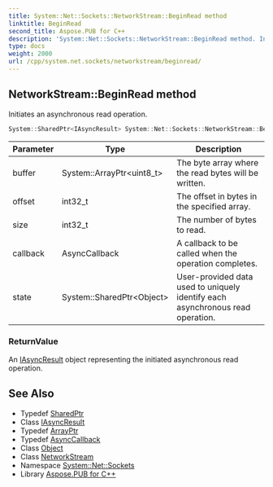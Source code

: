 ```yaml
---
title: System::Net::Sockets::NetworkStream::BeginRead method
linktitle: BeginRead
second_title: Aspose.PUB for C++
description: 'System::Net::Sockets::NetworkStream::BeginRead method. Initiates an asynchronous read operation in C++.'
type: docs
weight: 2000
url: /cpp/system.net.sockets/networkstream/beginread/
---
```

## NetworkStream::BeginRead method


Initiates an asynchronous read operation.

```cpp
System::SharedPtr<IAsyncResult> System::Net::Sockets::NetworkStream::BeginRead(System::ArrayPtr<uint8_t> buffer, int32_t offset, int32_t size, AsyncCallback callback, System::SharedPtr<Object> state) override
```


| Parameter | Type | Description |
| --- | --- | --- |
| buffer | System::ArrayPtr\<uint8_t\> | The byte array where the read bytes will be written. |
| offset | int32_t | The offset in bytes in the specified array. |
| size | int32_t | The number of bytes to read. |
| callback | AsyncCallback | A callback to be called when the operation completes. |
| state | System::SharedPtr\<Object\> | User-provided data used to uniquely identify each asynchronous read operation. |

### ReturnValue

An [IAsyncResult](../../../system/iasyncresult/) object representing the initiated asynchronous read operation.

## See Also

* Typedef [SharedPtr](../../../system/sharedptr/)
* Class [IAsyncResult](../../../system/iasyncresult/)
* Typedef [ArrayPtr](../../../system/arrayptr/)
* Typedef [AsyncCallback](../../../system/asynccallback/)
* Class [Object](../../../system/object/)
* Class [NetworkStream](../)
* Namespace [System::Net::Sockets](../../)
* Library [Aspose.PUB for C++](../../../)
